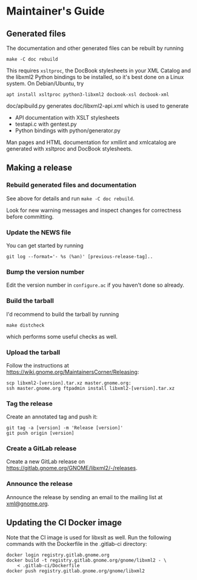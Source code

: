 # Maintainer's Guide

## Generated files

The documentation and other generated files can be rebuilt by running

    make -C doc rebuild

This requires `xsltproc`, the DocBook stylesheets in your XML Catalog
and the libxml2 Python bindings to be installed, so it's best done on a
Linux system. On Debian/Ubuntu, try

    apt install xsltproc python3-libxml2 docbook-xsl docbook-xml

doc/apibuild.py generates doc/libxml2-api.xml which is used to generate

- API documentation with XSLT stylesheets
- testapi.c with gentest.py
- Python bindings with python/generator.py

Man pages and HTML documentation for xmllint and xmlcatalog are
generated with xsltproc and DocBook stylesheets.

## Making a release

### Rebuild generated files and documentation

See above for details and run `make -C doc rebuild`.

Look for new warning messages and inspect changes for correctness
before committing.

### Update the NEWS file

You can get started by running

    git log --format='- %s (%an)' [previous-release-tag]..

### Bump the version number

Edit the version number in `configure.ac` if you haven't done so already.

### Build the tarball

I'd recommend to build the tarball by running

    make distcheck

which performs some useful checks as well.

### Upload the tarball

Follow the instructions at
<https://wiki.gnome.org/MaintainersCorner/Releasing>:

    scp libxml2-[version].tar.xz master.gnome.org:
    ssh master.gnome.org ftpadmin install libxml2-[version].tar.xz

### Tag the release

Create an annotated tag and push it:

    git tag -a [version] -m 'Release [version]'
    git push origin [version]

### Create a GitLab release

Create a new GitLab release on
<https://gitlab.gnome.org/GNOME/libxml2/-/releases>.

### Announce the release

Announce the release by sending an email to the mailing list at
xml@gnome.org.

## Updating the CI Docker image

Note that the CI image is used for libxslt as well. Run the following
commands with the Dockerfile in the .gitlab-ci directory:

    docker login registry.gitlab.gnome.org
    docker build -t registry.gitlab.gnome.org/gnome/libxml2 - \
        < .gitlab-ci/Dockerfile
    docker push registry.gitlab.gnome.org/gnome/libxml2

